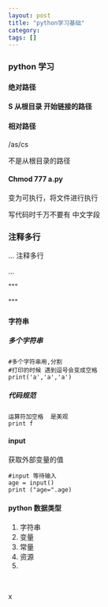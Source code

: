 ```yaml
---
layout: post
title: "python学习基础"
category: 
tags: []
---
```


### python 学习

####   绝对路径

#### S  从根目录 开始链接的路径

#### 相对路径

 /as/cs

 不是从根目录的路径

#### Chmod 777 a.py

变为可执行，将文件进行执行

写代码时千万不要有 中文字段

### 注释多行

… 注释多行

  



...

"""

  """

#### 字符串

#####  多个字符串

```
#多个字符串用,分割
#打印的时候 遇到逗号会变成空格
print('a','a','a')

```

##### 代码规范

 ```
运算符加空格  是美观
print f

 ```





#### input 

  获取外部变量的值



```
#input 等待输入
age = input()
print ("age=".age)
```





#### python 数据类型

1. 字符串
2. 变量
3. 常量
4. 资源
5. 

​    

  x